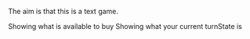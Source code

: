 The aim is that this is a text game.

Showing what is available to buy
Showing what your current turnState is
